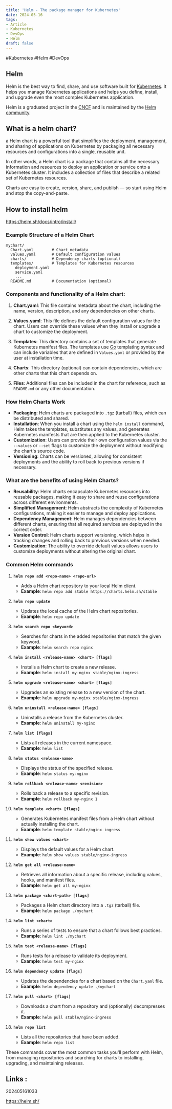 ```yaml
---
title: 'Helm - The package manager for Kubernetes'
date: 2024-05-16
tags:
- Article
- Kubernetes
- DevOps
- Helm
draft: false
---
```


#Kubernetes #Helm #DevOps 
## Helm
Helm is the best way to find, share, and use software built for [Kubernetes](https://kubernetes.io). It helps you manage Kubernetes applications and helps you define, install, and upgrade even the most complex Kubernetes application.

Helm is a graduated project in the [CNCF](https://cncf.io) and is maintained by the [Helm community](https://github.com/helm/community).
## What is a helm chart?
a Helm chart is a powerful tool that simplifies the deployment, management, and sharing of applications on Kubernetes by packaging all necessary resources and configurations into a single, reusable unit.

In other words, a Helm chart is a package that contains all the necessary information and resources to deploy an application or service onto a Kubernetes cluster. It includes a collection of files that describe a related set of Kubernetes resources.

Charts are easy to create, version, share, and publish — so start using Helm and stop the copy-and-paste.
## How to install helm
https://helm.sh/docs/intro/install/

### Example Structure of a Helm Chart
```
mychart/
  Chart.yaml        # Chart metadata
  values.yaml       # Default configuration values
  charts/           # Dependency charts (optional)
  templates/        # Templates for Kubernetes resources
    deployment.yaml
    service.yaml
    ...
  README.md         # Documentation (optional)
```

### Components and functionality of a Helm chart:
1. **Chart.yaml**: This file contains metadata about the chart, including the name, version, description, and any dependencies on other charts.

2. **Values.yaml**: This file defines the default configuration values for the chart. Users can override these values when they install or upgrade a chart to customize the deployment.

3. **Templates**: This directory contains a set of templates that generate Kubernetes manifest files. The templates use [Go](https://go.dev/) templating syntax and can include variables that are defined in `Values.yaml` or provided by the user at installation time.

4. **Charts**: This directory (optional) can contain dependencies, which are other charts that this chart depends on.

5. **Files**: Additional files can be included in the chart for reference, such as `README.md` or any other documentation.

### How Helm Charts Work
- **Packaging**: Helm charts are packaged into `.tgz` (tarball) files, which can be distributed and shared.
- **Installation**: When you install a chart using the `helm install` command, Helm takes the templates, substitutes any values, and generates Kubernetes manifests that are then applied to the Kubernetes cluster.
- **Customization**: Users can provide their own configuration values via the `--values` or `--set` flags to customize the deployment without modifying the chart's source code.
- **Versioning**: Charts can be versioned, allowing for consistent deployments and the ability to roll back to previous versions if necessary.

### What are the benefits of using Helm Charts?
- **Reusability**: Helm charts encapsulate Kubernetes resources into reusable packages, making it easy to share and reuse configurations across different environments.
- **Simplified Management**: Helm abstracts the complexity of Kubernetes configurations, making it easier to manage and deploy applications.
- **Dependency Management**: Helm manages dependencies between different charts, ensuring that all required services are deployed in the correct order.
- **Version Control**: Helm charts support versioning, which helps in tracking changes and rolling back to previous versions when needed.
- **Customization**: The ability to override default values allows users to customize deployments without altering the original chart.

### Common Helm commands
1. **`helm repo add <repo-name> <repo-url>`**
   - Adds a Helm chart repository to your local Helm client.
   - **Example**: `helm repo add stable https://charts.helm.sh/stable`

2. **`helm repo update`**
   - Updates the local cache of the Helm chart repositories.
   - **Example**: `helm repo update`

3. **`helm search repo <keyword>`**
   - Searches for charts in the added repositories that match the given keyword.
   - **Example**: `helm search repo nginx`

4. **`helm install <release-name> <chart> [flags]`**
   - Installs a Helm chart to create a new release.
   - **Example**: `helm install my-nginx stable/nginx-ingress`

5. **`helm upgrade <release-name> <chart> [flags]`**
   - Upgrades an existing release to a new version of the chart.
   - **Example**: `helm upgrade my-nginx stable/nginx-ingress`

6. **`helm uninstall <release-name> [flags]`**
   - Uninstalls a release from the Kubernetes cluster.
   - **Example**: `helm uninstall my-nginx`

7. **`helm list [flags]`**
   - Lists all releases in the current namespace.
   - **Example**: `helm list`

8. **`helm status <release-name>`**
   - Displays the status of the specified release.
   - **Example**: `helm status my-nginx`

9. **`helm rollback <release-name> <revision>`**
   - Rolls back a release to a specific revision.
   - **Example**: `helm rollback my-nginx 1`

10. **`helm template <chart> [flags]`**
    - Generates Kubernetes manifest files from a Helm chart without actually installing the chart.
    - **Example**: `helm template stable/nginx-ingress`

11. **`helm show values <chart>`**
    - Displays the default values for a Helm chart.
    - **Example**: `helm show values stable/nginx-ingress`

12. **`helm get all <release-name>`**
    - Retrieves all information about a specific release, including values, hooks, and manifest files.
    - **Example**: `helm get all my-nginx`

13. **`helm package <chart-path> [flags]`**
    - Packages a Helm chart directory into a `.tgz` (tarball) file.
    - **Example**: `helm package ./mychart`

14. **`helm lint <chart>`**
    - Runs a series of tests to ensure that a chart follows best practices.
    - **Example**: `helm lint ./mychart`

15. **`helm test <release-name> [flags]`**
    - Runs tests for a release to validate its deployment.
    - **Example**: `helm test my-nginx`

16. **`helm dependency update [flags]`**
    - Updates the dependencies for a chart based on the `Chart.yaml` file.
    - **Example**: `helm dependency update ./mychart`

17. **`helm pull <chart> [flags]`**
    - Downloads a chart from a repository and (optionally) decompresses it.
    - **Example**: `helm pull stable/nginx-ingress`

18. **`helm repo list`**
    - Lists all the repositories that have been added.
    - **Example**: `helm repo list`

These commands cover the most common tasks you'll perform with Helm, from managing repositories and searching for charts to installing, upgrading, and maintaining releases.
## Links :

202405161033

https://helm.sh/
